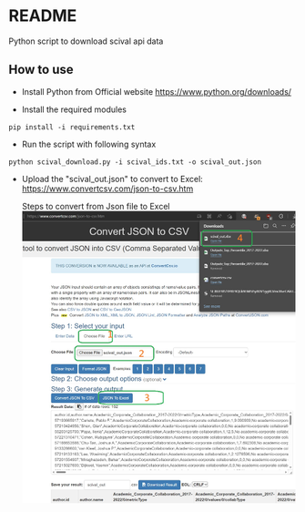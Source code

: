 # README #

Python script to download scival api data

## How to use
- Install Python from Official website
https://www.python.org/downloads/

- Install the required modules
```
pip install -i requirements.txt
```

- Run the script with following syntax
```
python scival_download.py -i scival_ids.txt -o scival_out.json
```

- Upload the "scival_out.json" to convert to Excel:
https://www.convertcsv.com/json-to-csv.htm

    Steps to convert from Json file to Excel
    ![Alt text](convertcsv.jpg?raw=true "ConvertCSV")